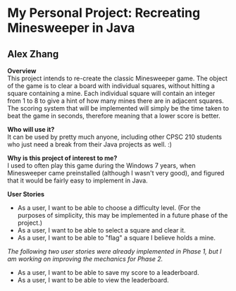 # My Personal Project: Recreating Minesweeper in Java

## Alex Zhang

**Overview**  
This project intends to re-create the classic Minesweeper game. The object of the game is to clear a board
with individual squares, without hitting a square containing a mine. Each individual square will contain an
integer from 1 to 8 to give a hint of how many mines there are in adjacent squares. The scoring system that
will be implemented will simply be the time taken to beat the game in seconds, therefore meaning that a
lower score is better.

**Who will use it?**  
It can be used by pretty much anyone, including other CPSC 210 students who just need a break from their
Java projects as well. :)

**Why is this project of interest to me?**  
I used to often play this game during the Windows 7 years, when Minesweeper came preinstalled (although I
wasn't very good), and figured that it would be fairly easy to implement in Java.

**User Stories**  
- As a user, I want to be able to choose a difficulty level. (For the purposes of simplicity, this may be
implemented in a future phase of the project.)
- As a user, I want to be able to select a square and clear it.
- As a user, I want to be able to "flag" a square I believe holds a mine.

*The following two user stories were already implemented in Phase 1, but I am working on improving the
mechanics for Phase 2.*
- As a user, I want to be able to save my score to a leaderboard.
- As a user, I want to be able to view the leaderboard.